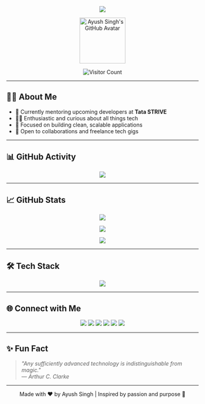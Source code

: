 <!-- Typing SVG Banner -->
<p align="center">
  <img src="https://readme-typing-svg.demolab.com/?lines=Hi,+I'm+Ayush+Singh!;Full-Stack+Developer;Mentor+at+Tata+STRIVE;Tech+Explorer+%7C+Builder;IOT+|+Cybersecurity+|+Cloud+|+Machine+Learning&center=true&width=800&height=45&color=F76B8A&vCenter=true&size=24&pause=1000" />
</p>

<!-- Profile Picture -->
<p align="center">
  <img src="https://github.com/ayushhunt.png" width="120" alt="Ayush Singh's GitHub Avatar" />
</p>



<!-- Visitors Badge -->
<p align="center">
  <img src="https://komarev.com/ghpvc/?username=ayushhunt&style=flat-square&color=F76B8A" alt="Visitor Count" />
</p>

---

## 🧑‍💻 About Me

- 🌱 Currently mentoring upcoming developers at **Tata STRIVE**
- 👨‍🎓 Enthusiastic and curious about all things tech
- 🎯 Focused on building clean, scalable applications
- 🤝 Open to collaborations and freelance tech gigs

---

## 📊 GitHub Activity

<p align="center">
  <img src="https://github-readme-activity-graph.vercel.app/graph?username=ayushhunt&theme=dracula&area=true&hide_border=true" />
</p>

---

## 📈 GitHub Stats

<p align="center">
  <img src="https://github-readme-stats.vercel.app/api?username=ayushhunt&show_icons=true&theme=dracula&hide_border=true" />
</p>

<p align="center">
  <img src="https://streak-stats.demolab.com/?user=ayushhunt&theme=dracula&hide_border=true" />
</p>

<p align="center">
  <img src="https://github-readme-stats.vercel.app/api/top-langs/?username=ayushhunt&layout=compact&theme=dracula&hide_border=true" />
</p>

---

## 🛠️ Tech Stack

<p align="center">
  <img src="https://skillicons.dev/icons?i=java,typescript,javascript,python,react,nextjs,nodejs,spring,mongodb,postgresql,tailwindcss,git,docker,aws,gcp,azure,figma,canva,arduino,linux,bash&perline=8" />
</p>

---

## 🌐 Connect with Me

<p align="center">
  <a href="https://www.linkedin.com/in/ayushsingh1503/"><img src="https://img.shields.io/badge/-LinkedIn-0077B5?style=for-the-badge&logo=linkedin&logoColor=white" /></a>
  <a href="mailto:ayushoo7hunt@gmail.com"><img src="https://img.shields.io/badge/-Gmail-D14836?style=for-the-badge&logo=gmail&logoColor=white" /></a>
  <a href="https://x.com/Ayushengineer91"><img src="https://img.shields.io/badge/-Twitter-1DA1F2?style=for-the-badge&logo=twitter&logoColor=white" /></a>
  <a href="https://medium.com/@ayushoo7hunt"><img src="https://img.shields.io/badge/-Medium-12100E?style=for-the-badge&logo=medium&logoColor=white" /></a>
  <a href="https://myportfolio-eight-orpin-74.vercel.app/"><img src="https://img.shields.io/badge/-Portfolio-000000?style=for-the-badge&logo=vercel&logoColor=white" /></a>
  <a href="https://discord.gg/M6a6G9B8"><img src="https://img.shields.io/badge/-Discord-5865F2?style=for-the-badge&logo=discord&logoColor=white" /></a>
</p>

---

## ✨ Fun Fact

> _"Any sufficiently advanced technology is indistinguishable from magic."_  
> — *Arthur C. Clarke*

---

<p align="center">
  Made with ❤️ by Ayush Singh | Inspired by passion and purpose 🚀
</p>
